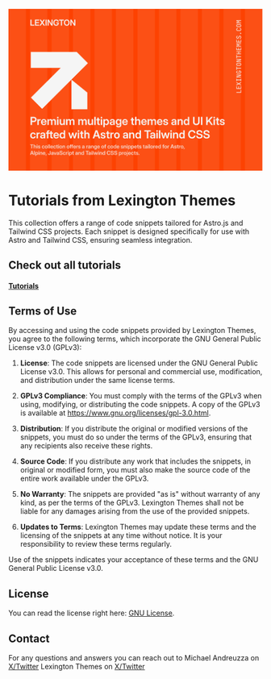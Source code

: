 ![Tutorials image](/public/images/tutorials.png)
# Tutorials from Lexington Themes

This collection offers a range of code snippets tailored for Astro.js and Tailwind CSS projects. Each snippet is designed specifically for use with Astro and Tailwind CSS, ensuring seamless integration.

## Check out all tutorials

#### [Tutorials](https://lexingtonthemes.com/tutorials)



## Terms of Use

By accessing and using the code snippets provided by Lexington Themes, you agree to the following terms, which incorporate the GNU General Public License v3.0 (GPLv3):

1. **License**: The code snippets are licensed under the GNU General Public License v3.0. This allows for personal and commercial use, modification, and distribution under the same license terms.

2. **GPLv3 Compliance**: You must comply with the terms of the GPLv3 when using, modifying, or distributing the code snippets. A copy of the GPLv3 is available at <https://www.gnu.org/licenses/gpl-3.0.html>.

3. **Distribution**: If you distribute the original or modified versions of the snippets, you must do so under the terms of the GPLv3, ensuring that any recipients also receive these rights.

4. **Source Code**: If you distribute any work that includes the snippets, in original or modified form, you must also make the source code of the entire work available under the GPLv3.

5. **No Warranty**: The snippets are provided "as is" without warranty of any kind, as per the terms of the GPLv3. Lexington Themes shall not be liable for any damages arising from the use of the provided snippets.

6. **Updates to Terms**: Lexington Themes may update these terms and the licensing of the snippets at any time without notice. It is your responsibility to review these terms regularly.

Use of the snippets indicates your acceptance of these terms and the GNU General Public License v3.0.


## License

You can read the license right here: [GNU License](https://github.com/UnwrappedDesign/lexington-tutorials/blob/main/LICENSE).


## Contact
For any questions and answers you can reach out to Michael Andreuzza on [X/Twitter](https://x.com/mike_andreuzza)  Lexington Themes on [X/Twitter](https://x.com/lexingtonthemes)
